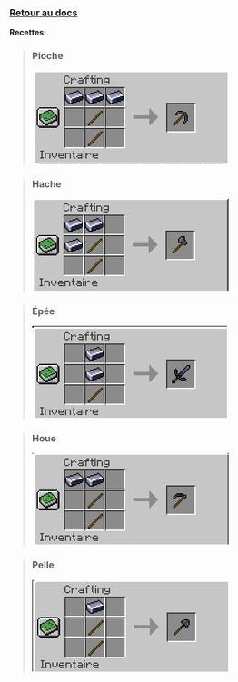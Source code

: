 ### [Retour au docs](../README.md#outils-en-titane-renforce)

**Recettes:**


>### Pioche
>![Recette](../images/image46.png)

>### Hache
>![Recette](../images/image49.png)

>### Épée
>![Recette](../images/image28.png)

>### Houe
>![Recette](../images/image17.png)

>### Pelle
>![Recette](../images/image48.png)

